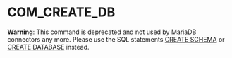 
# COM_CREATE_DB

**Warning**: This command is deprecated and not used by MariaDB connectors any more. Please use the SQL statements [CREATE SCHEMA](../../../../../ref/sql-statements-and-structure/sql-statements/data-definition/create/create-database.md) or [CREATE DATABASE](../../../../../ref/sql-statements-and-structure/sql-statements/data-definition/create/create-database.md) instead.

